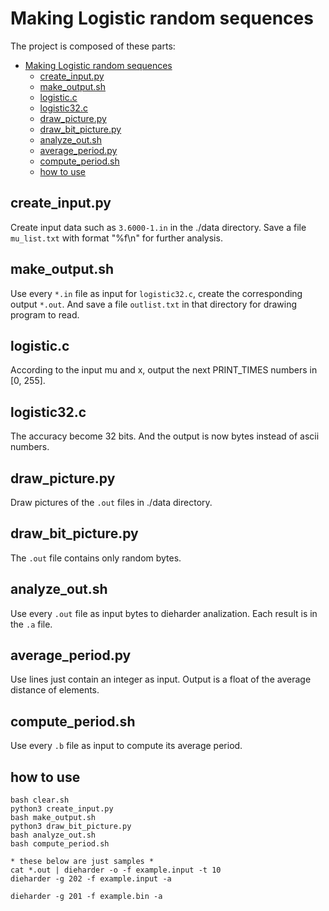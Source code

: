 # Making Logistic random sequences
The project is composed of these parts:

<!-- @import "[TOC]" {cmd="toc" depthFrom=1 depthTo=6 orderedList=false} -->

<!-- code_chunk_output -->

- [Making Logistic random sequences](#making-logistic-random-sequences)
  - [create_input.py](#create_inputpy)
  - [make_output.sh](#make_outputsh)
  - [logistic.c](#logisticc)
  - [logistic32.c](#logistic32c)
  - [draw_picture.py](#draw_picturepy)
  - [draw_bit_picture.py](#draw_bit_picturepy)
  - [analyze_out.sh](#analyze_outsh)
  - [average_period.py](#average_periodpy)
  - [compute_period.sh](#compute_periodsh)
  - [how to use](#how-to-use)

<!-- /code_chunk_output -->

## create_input.py
Create input data such as `3.6000-1.in` in the ./data directory. 
Save a file `mu_list.txt` with format "%f\n" for further analysis. 
## make_output.sh
Use every `*.in` file as input for `logistic32.c`, create the corresponding output `*.out`. 
And save a file `outlist.txt` in that directory for drawing program to read. 

## logistic.c
According to the input mu and x, output the next PRINT_TIMES numbers in [0, 255].
## logistic32.c
The accuracy become 32 bits. And the output is now bytes instead of ascii numbers. 
## draw_picture.py
Draw pictures of the `.out` files in ./data directory. 
## draw_bit_picture.py
The `.out` file contains only random bytes. 
## analyze_out.sh
Use every `.out` file as input bytes to dieharder analization. Each result is in the `.a` file. 
## average_period.py
Use lines just contain an integer as input. Output is a float of the average distance of elements. 
## compute_period.sh
Use every `.b` file as input to compute its average period. 

## how to use
    bash clear.sh
    python3 create_input.py
    bash make_output.sh
    python3 draw_bit_picture.py
    bash analyze_out.sh
    bash compute_period.sh

    * these below are just samples *
    cat *.out | dieharder -o -f example.input -t 10
    dieharder -g 202 -f example.input -a

    dieharder -g 201 -f example.bin -a
